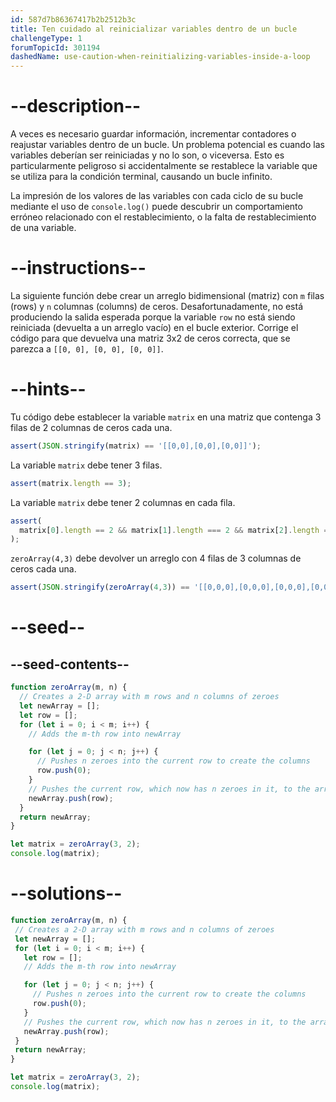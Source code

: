 ```yaml
---
id: 587d7b86367417b2b2512b3c
title: Ten cuidado al reinicializar variables dentro de un bucle
challengeType: 1
forumTopicId: 301194
dashedName: use-caution-when-reinitializing-variables-inside-a-loop
---
```


# --description--

A veces es necesario guardar información, incrementar contadores o reajustar variables dentro de un bucle. Un problema potencial es cuando las variables deberían ser reiniciadas y no lo son, o viceversa. Esto es particularmente peligroso si accidentalmente se restablece la variable que se utiliza para la condición terminal, causando un bucle infinito.

La impresión de los valores de las variables con cada ciclo de su bucle mediante el uso de `console.log()` puede descubrir un comportamiento erróneo relacionado con el restablecimiento, o la falta de restablecimiento de una variable.

# --instructions--

La siguiente función debe crear un arreglo bidimensional (matriz) con `m` filas (rows) y `n` columnas (columns) de ceros. Desafortunadamente, no está produciendo la salida esperada porque la variable `row` no está siendo reiniciada (devuelta a un arreglo vacío) en el bucle exterior. Corrige el código para que devuelva una matriz 3x2 de ceros correcta, que se parezca a `[[0, 0], [0, 0], [0, 0]]`.

# --hints--

Tu código debe establecer la variable `matrix` en una matriz que contenga 3 filas de 2 columnas de ceros cada una.

```js
assert(JSON.stringify(matrix) == '[[0,0],[0,0],[0,0]]');
```

La variable `matrix` debe tener 3 filas.

```js
assert(matrix.length == 3);
```

La variable `matrix` debe tener 2 columnas en cada fila.

```js
assert(
  matrix[0].length == 2 && matrix[1].length === 2 && matrix[2].length === 2
);
```

`zeroArray(4,3)` debe devolver un arreglo con 4 filas de 3 columnas de ceros cada una.

```js
assert(JSON.stringify(zeroArray(4,3)) == '[[0,0,0],[0,0,0],[0,0,0],[0,0,0]]');
```

# --seed--

## --seed-contents--

```js
function zeroArray(m, n) {
  // Creates a 2-D array with m rows and n columns of zeroes
  let newArray = [];
  let row = [];
  for (let i = 0; i < m; i++) {
    // Adds the m-th row into newArray

    for (let j = 0; j < n; j++) {
      // Pushes n zeroes into the current row to create the columns
      row.push(0);
    }
    // Pushes the current row, which now has n zeroes in it, to the array
    newArray.push(row);
  }
  return newArray;
}

let matrix = zeroArray(3, 2);
console.log(matrix);

```

# --solutions--

```js
function zeroArray(m, n) {
 // Creates a 2-D array with m rows and n columns of zeroes
 let newArray = [];
 for (let i = 0; i < m; i++) {
   let row = [];
   // Adds the m-th row into newArray

   for (let j = 0; j < n; j++) {
     // Pushes n zeroes into the current row to create the columns
     row.push(0);
   }
   // Pushes the current row, which now has n zeroes in it, to the array
   newArray.push(row);
 }
 return newArray;
}

let matrix = zeroArray(3, 2);
console.log(matrix);

```
